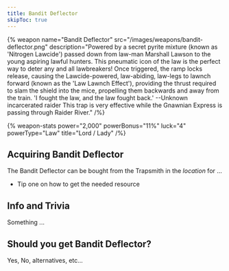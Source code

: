 ```yaml
---
title: Bandit Deflector
skipToc: true
---
```


{% weapon
 name="Bandit Deflector"
 src="/images/weapons/bandit-deflector.png"
 description="Powered by a secret pyrite mixture (known as 'Nitrogen Lawcide') passed down from law-man Marshall Lawson to the young aspiring lawful hunters. This pneumatic icon of the law is the perfect way to deter any and all lawbreakers! Once triggered, the ramp locks release, causing the Lawcide-powered, law-abiding, law-legs to lawnch forward (known as the 'Law Lawnch Effect'), providing the thrust required to slam the shield into the mice, propelling them backwards and away from the train. 'I fought the law, and the law fought back.' --Unknown incarcerated raider This trap is very effective while the Gnawnian Express is passing through Raider River."
/%}

{% weapon-stats
 power="2,000"
 powerBonus="11%"
 luck="4"
 powerType="Law"
 title="Lord / Lady"
/%}

## Acquiring Bandit Deflector

The Bandit Deflector can be bought from the Trapsmith in the *location* for ...

- Tip one on how to get the needed resource

## Info and Trivia

Something ...

## Should you get Bandit Deflector?

Yes, No, alternatives, etc...
